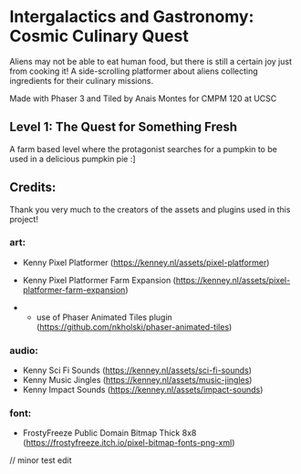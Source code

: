 # Intergalactics and Gastronomy: Cosmic Culinary Quest
Aliens may not be able to eat human food, but there is still a certain joy just from cooking it!
A side-scrolling platformer about aliens collecting ingredients for their culinary missions.

Made with Phaser 3 and Tiled by Anais Montes for CMPM 120 at UCSC

## Level 1: The Quest for Something Fresh
A farm based level where the protagonist searches for a pumpkin to be used in a delicious pumpkin pie :]

## Credits: 
Thank you very much to the creators of the assets and plugins used in this project!

### art:

- Kenny Pixel Platformer (https://kenney.nl/assets/pixel-platformer)
- Kenny Pixel Platformer Farm Expansion (https://kenney.nl/assets/pixel-platformer-farm-expansion)

- + use of Phaser Animated Tiles plugin (https://github.com/nkholski/phaser-animated-tiles)

### audio:

- Kenny Sci Fi Sounds (https://kenney.nl/assets/sci-fi-sounds)
- Kenny Music Jingles (https://kenney.nl/assets/music-jingles)
- Kenny Impact Sounds (https://kenney.nl/assets/impact-sounds)

### font:

- FrostyFreeze Public Domain Bitmap Thick 8x8 (https://frostyfreeze.itch.io/pixel-bitmap-fonts-png-xml)

// minor test edit
